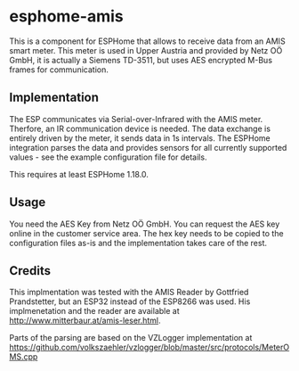 # esphome-amis

This is a component for ESPHome that allows to receive data from an AMIS
smart meter. This meter is used in Upper Austria and provided by Netz OÖ GmbH,
it is actually a Siemens TD-3511, but uses AES encrypted M-Bus frames for 
communication.

## Implementation

The ESP communicates via Serial-over-Infrared with the AMIS meter. Therfore,
an IR communication device is needed. The data exchange is entirely driven
by the meter, it sends data in 1s intervals. The ESPHome integration parses
the data and provides sensors for all currently supported values - see the
example configuration file for details.

This requires at least ESPHome 1.18.0.

## Usage

You need the AES Key from Netz OÖ GmbH. You can request the AES key online
in the customer service area. The hex key needs to be copied to the
configuration files as-is and the implementation takes care of the rest.

## Credits

This implmentation was tested with the AMIS Reader by Gottfried Prandstetter,
but an ESP32 instead of the ESP8266 was used. His implmenetation and the reader
are available at http://www.mitterbaur.at/amis-leser.html.

Parts of the parsing are based on the VZLogger implementation at 
https://github.com/volkszaehler/vzlogger/blob/master/src/protocols/MeterOMS.cpp
